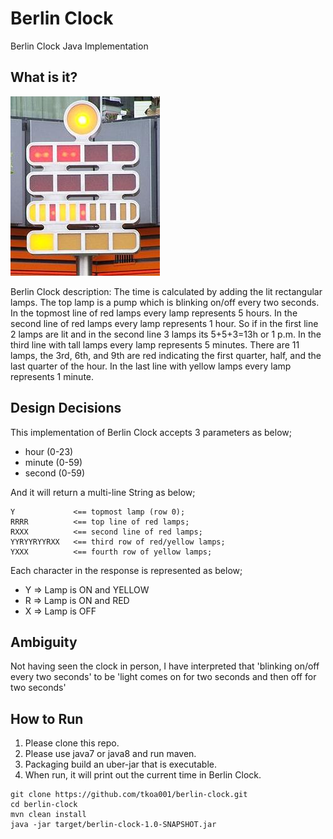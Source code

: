 # Berlin Clock
Berlin Clock Java Implementation

## What is it?

![Berlin Clock Photo](berlin_clock.jpg "Berlin Clock")

Berlin Clock description: The time is calculated by adding the lit
rectangular lamps. The top lamp is a pump which is blinking on/off every
two seconds. In the topmost line of red lamps every lamp represents 5
hours. In the second line of red lamps every lamp represents 1 hour. So
if in the first line 2 lamps are lit and in the second line 3 lamps its
5+5+3=13h or 1 p.m. In the third line with tall lamps every lamp
represents 5 minutes. There are 11 lamps, the 3rd, 6th, and 9th are red
indicating the first quarter, half, and the last quarter of the hour. In
the last line with yellow lamps every lamp represents 1 minute.​

## Design Decisions

This implementation of Berlin Clock accepts 3 parameters as below;

* hour (0-23)
* minute (0-59)
* second (0-59)

And it will return a multi-line String as below;

```
Y             <== topmost lamp (row 0);
RRRR          <== top line of red lamps;
RXXX          <== second line of red lamps;
YYRYYRYYRXX   <== third row of red/yellow lamps;
YXXX          <== fourth row of yellow lamps;
```

Each character in the response is represented as below;

* Y => Lamp is ON and YELLOW
* R => Lamp is ON and RED
* X => Lamp is OFF

## Ambiguity

Not having seen the clock in person, I have interpreted that 'blinking on/off every two seconds' to be 'light comes on for two seconds and then off for two seconds'


## How to Run

1. Please clone this repo.
2. Please use java7 or java8 and run maven.
3. Packaging build an uber-jar that is executable.
4. When run, it will print out the current time in Berlin Clock. 

```
git clone https://github.com/tkoa001/berlin-clock.git
cd berlin-clock
mvn clean install
java -jar target/berlin-clock-1.0-SNAPSHOT.jar
```
